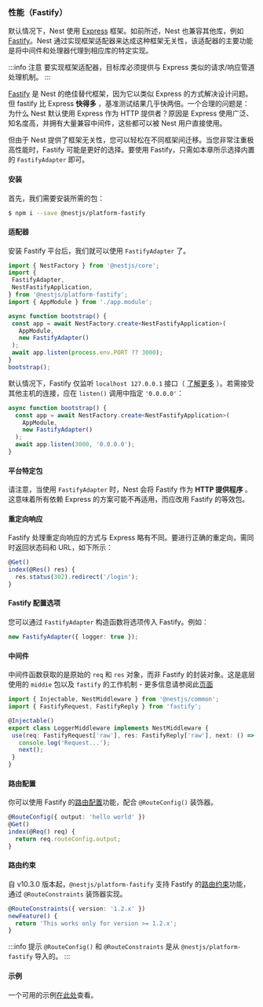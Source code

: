 ### 性能（Fastify）

默认情况下，Nest 使用 [Express](https://expressjs.com/) 框架。如前所述，Nest 也兼容其他库，例如 [Fastify](https://github.com/fastify/fastify)。Nest 通过实现框架适配器来达成这种框架无关性，该适配器的主要功能是将中间件和处理器代理到相应库的特定实现。

:::info 注意
要实现框架适配器，目标库必须提供与 Express 类似的请求/响应管道处理机制。
:::


[Fastify](https://github.com/fastify/fastify) 是 Nest 的绝佳替代框架，因为它以类似 Express 的方式解决设计问题。但 fastify 比 Express **快得多** ，基准测试结果几乎快两倍。一个合理的问题是：为什么 Nest 默认使用 Express 作为 HTTP 提供者？原因是 Express 使用广泛、知名度高，并拥有大量兼容中间件，这些都可以被 Nest 用户直接使用。

但由于 Nest 提供了框架无关性，您可以轻松在不同框架间迁移。当您非常注重极高性能时，Fastify 可能是更好的选择。要使用 Fastify，只需如本章所示选择内置的 `FastifyAdapter` 即可。

#### 安装

首先，我们需要安装所需的包：

```bash
$ npm i --save @nestjs/platform-fastify
```

#### 适配器

安装 Fastify 平台后，我们就可以使用 `FastifyAdapter` 了。

 ```typescript title="main.ts"
import { NestFactory } from '@nestjs/core';
import {
  FastifyAdapter,
  NestFastifyApplication,
} from '@nestjs/platform-fastify';
import { AppModule } from './app.module';

async function bootstrap() {
  const app = await NestFactory.create<NestFastifyApplication>(
    AppModule,
    new FastifyAdapter()
  );
  await app.listen(process.env.PORT ?? 3000);
}
bootstrap();
```

默认情况下，Fastify 仅监听 `localhost 127.0.0.1` 接口（ [了解更多](https://www.fastify.io/docs/latest/Guides/Getting-Started/#your-first-server) ）。若需接受其他主机的连接，应在 `listen()` 调用中指定 `'0.0.0.0'`：

```typescript
async function bootstrap() {
  const app = await NestFactory.create<NestFastifyApplication>(
    AppModule,
    new FastifyAdapter()
  );
  await app.listen(3000, '0.0.0.0');
}
```

#### 平台特定包

请注意，当使用 `FastifyAdapter` 时，Nest 会将 Fastify 作为 **HTTP 提供程序** 。这意味着所有依赖 Express 的方案可能不再适用，而应改用 Fastify 的等效包。

#### 重定向响应

Fastify 处理重定向响应的方式与 Express 略有不同。要进行正确的重定向，需同时返回状态码和 URL，如下所示：

```typescript
@Get()
index(@Res() res) {
  res.status(302).redirect('/login');
}
```

#### Fastify 配置选项

您可以通过 `FastifyAdapter` 构造函数将选项传入 Fastify。例如：

```typescript
new FastifyAdapter({ logger: true });
```

#### 中间件

中间件函数获取的是原始的 `req` 和 `res` 对象，而非 Fastify 的封装对象。这是底层使用的 `middie` 包以及 `fastify` 的工作机制 - 更多信息请参阅此[页面](https://www.fastify.io/docs/latest/Reference/Middleware/)

 ```typescript title="logger.middleware.ts"
import { Injectable, NestMiddleware } from '@nestjs/common';
import { FastifyRequest, FastifyReply } from 'fastify';

@Injectable()
export class LoggerMiddleware implements NestMiddleware {
  use(req: FastifyRequest['raw'], res: FastifyReply['raw'], next: () => void) {
    console.log('Request...');
    next();
  }
}
```

#### 路由配置

你可以使用 Fastify 的[路由配置](https://fastify.dev/docs/latest/Reference/Routes/#config)功能，配合 `@RouteConfig()` 装饰器。

```typescript
@RouteConfig({ output: 'hello world' })
@Get()
index(@Req() req) {
  return req.routeConfig.output;
}
```

#### 路由约束

自 v10.3.0 版本起，`@nestjs/platform-fastify` 支持 Fastify 的[路由约束](https://fastify.dev/docs/latest/Reference/Routes/#constraints)功能，通过 `@RouteConstraints` 装饰器实现。

```typescript
@RouteConstraints({ version: '1.2.x' })
newFeature() {
  return 'This works only for version >= 1.2.x';
}
```

:::info 提示
`@RouteConfig()` 和 `@RouteConstraints` 是从 `@nestjs/platform-fastify` 导入的。
:::

#### 示例

一个可用的示例[在此处](https://github.com/nestjs/nest/tree/master/sample/10-fastify)查看。
